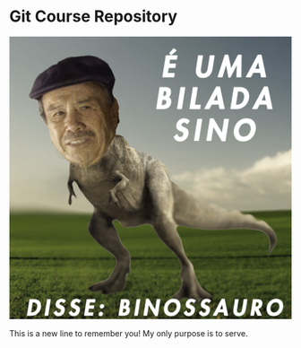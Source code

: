 # Git Course Repository

![Binossauro](https://github.com/murilo-bujule/gitCourseRepo/blob/main/Binossauro.jpg)

This is a new line to remember you! My only purpose is to serve.
